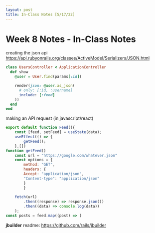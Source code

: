 ```yaml
---
layout: post
title: In-Class Notes [5/17/22]
---
```


# Week 8 Notes - In-Class Notes


creating the json api
https://api.rubyonrails.org/classes/ActiveModel/Serializers/JSON.html
```ruby
class UsersController < ApplicationController
  def show
    @user = User.find(params[:id])

    render(json: @user.as_json(
      # only: [:id, :username]
      include: [:feed]
    ))
  end
end
```

making an API request (in javascript/react)
```javascript
export default function Feed(){
	const [feed, setFeed] = useState(data);
	useEffect(() => {
		getFeed();
	},[])
function getFeed()
	const url = "https://google.com/whatever.json"
	const options = {
		method: "GET",
		headers: {
		Accept: "application/json",
		"Content-type": "application/json"
		}
		}
	
	fetch(url)
		.then((response) => response.json())
		.then((data) => console.log(data))
	);
const posts = feed.map((post) => (
```

**jbuilder** readme: https://github.com/rails/jbuilder


